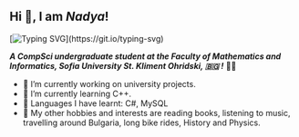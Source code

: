 ## Hi 👋, I am _Nadya_!

[![Typing SVG](https://readme-typing-svg.demolab.com?font=Fira+Code&size=21&pause=1000&color=C194F7&center=true&background=AA1F7400&multiline=true&width=1000&size=21&lines=Welcome+to+my+profile!)](https://git.io/typing-svg)

**_A CompSci undergraduate student at the Faculty of Mathematics and Informatics, Sofia University St. Kliment Ohridski, :bulgaria:	!_**
 :woman_technologist:	

- 🔭 I’m currently working on university projects.
- 🌱 I’m currently learning C++.
- 🧠 Languages I have learnt: C#, MySQL
- :stars:	My other hobbies and interests are reading books, listening to music, travelling around Bulgaria, long bike rides, History and Physics.
